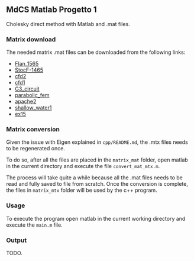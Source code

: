 ## MdCS Matlab Progetto 1
Cholesky direct method with Matlab and .mat files.

### Matrix download
The needed matrix .mat files can be downloaded from the following links:
- [Flan_1565](https://sparse.tamu.edu/Janna/Flan_1565)
- [StocF-1465](https://sparse.tamu.edu/Janna/StocF-1465)
- [cfd2](https://sparse.tamu.edu/Rothberg/cfd2)
- [cfd1](https://sparse.tamu.edu/Rothberg/cfd1)
- [G3_circuit](https://sparse.tamu.edu/AMD/G3_circuit)
- [parabolic_fem](https://sparse.tamu.edu/Wissgott/parabolic_fem)
- [apache2](https://sparse.tamu.edu/GHS_psdef/apache2)
- [shallow_water1](https://sparse.tamu.edu/MaxPlanck/shallow_water1)
- [ex15](https://sparse.tamu.edu/FIDAP/ex15)

### Matrix conversion
Given the issue with Eigen explained in `cpp/README.md`, the .mtx files needs to be regenerated once.

To do so, after all the files are placed in the `matrix_mat` folder, open matlab in the current directory and execute the file `convert_mat_mtx.m`.

The process will take quite a while because all the .mat files needs to be read and fully saved to file from scratch. Once the conversion is complete, the files in `matrix_mtx` folder will be used by the c++ program.

### Usage
To execute the program open matlab in the current working directory and execute the `main.m` file.

### Output
TODO.
